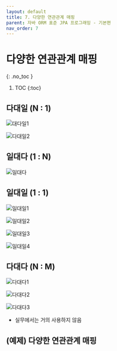 ```yaml
---
layout: default
title: 7. 다양한 연관관계 매핑
parent: 자바 ORM 표준 JPA 프로그래밍 - 기본편
nav_order: 7
---
```


# 다양한 연관관계 매핑
{: .no_toc }

1. TOC
{:toc}

## 다대일 (N : 1)

![대다일1](https://img1.daumcdn.net/thumb/R1280x0/?scode=mtistory2&fname=https%3A%2F%2Fblog.kakaocdn.net%2Fdn%2FEsfbO%2FbtrvocxzxhH%2FThAbRPkXL2hRkll0TXGUQk%2Fimg.png)

![다대일2](https://img1.daumcdn.net/thumb/R1280x0/?scode=mtistory2&fname=https%3A%2F%2Fblog.kakaocdn.net%2Fdn%2Fb8XtgK%2FbtrvoPISnED%2FmNZJu182VGy8EV7nf9h681%2Fimg.png)

## 일대다 (1 : N)

![일대다](https://img1.daumcdn.net/thumb/R1280x0/?scode=mtistory2&fname=https%3A%2F%2Fblog.kakaocdn.net%2Fdn%2Fcmt7jL%2Fbtrvxjveywa%2Fz2NrFisfYFV0WPgyUylYVk%2Fimg.png)

## 일대일 (1 : 1)

![일대일1](https://img1.daumcdn.net/thumb/R1280x0/?scode=mtistory2&fname=https%3A%2F%2Fblog.kakaocdn.net%2Fdn%2FlXUfm%2FbtrvylsPjPa%2FzitYlHoRzlJiJkb8dZoV2K%2Fimg.png)

![일대일2](https://img1.daumcdn.net/thumb/R1280x0/?scode=mtistory2&fname=https%3A%2F%2Fblog.kakaocdn.net%2Fdn%2FcsxCT8%2FbtrvvDOwfru%2FDG6nZTtYHN1y0A7Cn5DnG0%2Fimg.png)

![일대일3](https://img1.daumcdn.net/thumb/R1280x0/?scode=mtistory2&fname=https%3A%2F%2Fblog.kakaocdn.net%2Fdn%2Fbz0ht1%2FbtrvxlmjTHP%2FmlBvlaFfj5dVaOeOMci3Xk%2Fimg.png)

![일대일4](https://img1.daumcdn.net/thumb/R1280x0/?scode=mtistory2&fname=https%3A%2F%2Fblog.kakaocdn.net%2Fdn%2FdA0Cka%2FbtrvwjhYlUg%2FMPTApiSUJeS7MUrImk8kZ1%2Fimg.png)

## 다대다 (N : M)

![다대다1](https://img1.daumcdn.net/thumb/R1280x0/?scode=mtistory2&fname=https%3A%2F%2Fblog.kakaocdn.net%2Fdn%2Fn6tI3%2Fbtrvyll5oHz%2FrMwvPyFbKtY9AwZTKKyf20%2Fimg.png)

![다대다2](https://img1.daumcdn.net/thumb/R1280x0/?scode=mtistory2&fname=https%3A%2F%2Fblog.kakaocdn.net%2Fdn%2FeoAXx1%2Fbtrvyk1KUuP%2FLnDaYwzRqvniX0lOfW6rwk%2Fimg.png)

![다대다3](https://img1.daumcdn.net/thumb/R1280x0/?scode=mtistory2&fname=https%3A%2F%2Fblog.kakaocdn.net%2Fdn%2FXHy7q%2Fbtrvt2ncgis%2F6I4ReoituYtNxuR3wSg8Gk%2Fimg.png)
- 실무에서는 거의 사용하지 않음

## (예제) 다양한 연관관계 매핑


